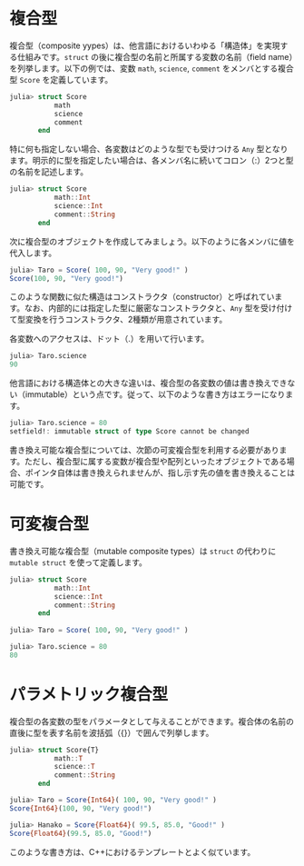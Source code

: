 # 複合型
複合型（composite yypes）は、他言語におけるいわゆる「構造体」を実現する仕組みです。```struct``` の後に複合型の名前と所属する変数の名前（field name）を列挙します。以下の例では、変数 ```math```, ```science```, ```comment``` をメンバとする複合型 ```Score``` を定義しています。

```Julia
julia> struct Score
           math
           science
           comment
       end
```

特に何も指定しない場合、各変数はどのような型でも受けつける ```Any``` 型となります。明示的に型を指定したい場合は、各メンバ名に続いてコロン（:）2つと型の名前を記述します。

```Julia
julia> struct Score
           math::Int
           science::Int
           comment::String
       end
```

次に複合型のオブジェクトを作成してみましょう。以下のように各メンバに値を代入します。

```Julia
julia> Taro = Score( 100, 90, "Very good!" )
Score(100, 90, "Very good!")
```

このような関数に似た構造はコンストラクタ（constructor）と呼ばれています。なお、内部的には指定した型に厳密なコンストラクタと、```Any``` 型を受け付けて型変換を行うコンストラクタ、2種類が用意されています。

各変数へのアクセスは、ドット（.）を用いて行います。

```Julia
julia> Taro.science
90
```

他言語における構造体との大きな違いは、複合型の各変数の値は書き換えできない（immutable）という点です。従って、以下のような書き方はエラーになります。

```Julia
julia> Taro.science = 80
setfield!: immutable struct of type Score cannot be changed
```

書き換え可能な複合型については、次節の可変複合型を利用する必要があります。ただし、複合型に属する変数が複合型や配列といったオブジェクトである場合、ポインタ自体は書き換えられませんが、指し示す先の値を書き換えることは可能です。

# 可変複合型
書き換え可能な複合型（mutable composite types）は ```struct``` の代わりに ```mutable struct``` を使って定義します。

```Julia
julia> struct Score
           math::Int
           science::Int
           comment::String
       end
       
julia> Taro = Score( 100, 90, "Very good!" )

julia> Taro.science = 80
80
```

# パラメトリック複合型
複合型の各変数の型をパラメータとして与えることができます。複合体の名前の直後に型を表す名前を波括弧（{}）で囲んで列挙します。

```Julia
julia> struct Score{T}
           math::T
           science::T
           comment::String
       end

julia> Taro = Score{Int64}( 100, 90, "Very good!" )
Score{Int64}(100, 90, "Very good!")

julia> Hanako = Score{Float64}( 99.5, 85.0, "Good!" )
Score{Float64}(99.5, 85.0, "Good!")
```

このような書き方は、C++におけるテンプレートとよく似ています。


<!--
## 多重ディスパッチの利用

他言語におけるいわゆる「オブジェクト」のように、
このように、データのみで手続きを定義することはできないので、ではありません。但し、Juliaでは「多重ディスパッチ」と呼ばれる仕組みにより、オブジェクト指向的な記述を行うことも可能です。
-->

